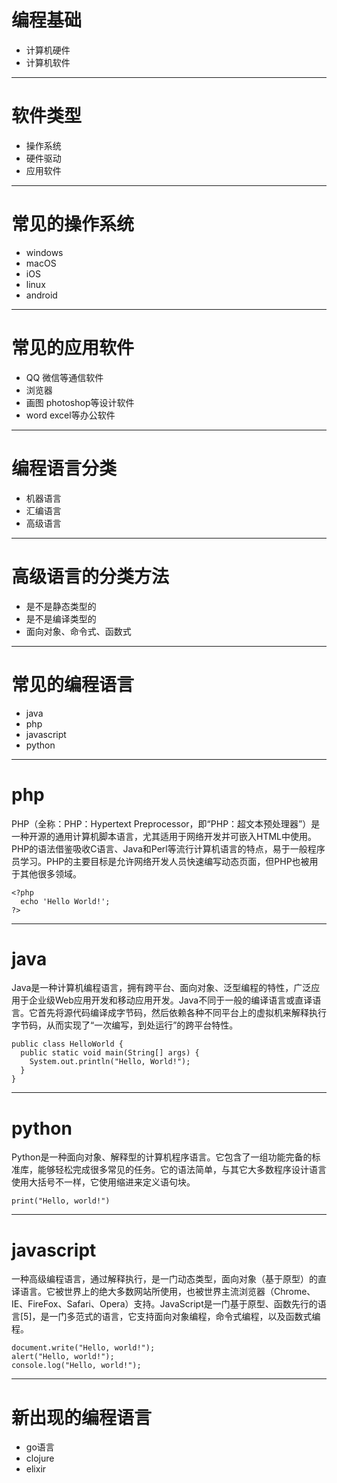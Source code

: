 # 编程基础

* 计算机硬件
* 计算机软件

---

# 软件类型

* 操作系统
* 硬件驱动
* 应用软件

---

# 常见的操作系统

* windows
* macOS
* iOS
* linux
* android

---

# 常见的应用软件

* QQ 微信等通信软件
* 浏览器
* 画图 photoshop等设计软件
* word excel等办公软件

---

# 编程语言分类

* 机器语言
* 汇编语言
* 高级语言

---

# 高级语言的分类方法

* 是不是静态类型的
* 是不是编译类型的
* 面向对象、命令式、函数式

---

# 常见的编程语言

* java
* php
* javascript
* python

---

# php 

PHP（全称：PHP：Hypertext Preprocessor，即“PHP：超文本预处理器”）是一种开源的通用计算机脚本语言，尤其适用于网络开发并可嵌入HTML中使用。PHP的语法借鉴吸收C语言、Java和Perl等流行计算机语言的特点，易于一般程序员学习。PHP的主要目标是允许网络开发人员快速编写动态页面，但PHP也被用于其他很多领域。

    <?php
      echo 'Hello World!';
    ?>

---

# java 

Java是一种计算机编程语言，拥有跨平台、面向对象、泛型编程的特性，广泛应用于企业级Web应用开发和移动应用开发。Java不同于一般的编译语言或直译语言。它首先将源代码编译成字节码，然后依赖各种不同平台上的虚拟机来解释执行字节码，从而实现了“一次编写，到处运行”的跨平台特性。

    public class HelloWorld {
      public static void main(String[] args) {
        System.out.println("Hello, World!");
      }
    }

---

# python

Python是一种面向对象、解释型的计算机程序语言。它包含了一组功能完备的标准库，能够轻松完成很多常见的任务。它的语法简单，与其它大多数程序设计语言使用大括号不一样，它使用缩进来定义语句块。 

    print("Hello, world!")

---

# javascript

一种高级编程语言，通过解释执行，是一门动态类型，面向对象（基于原型）的直译语言。它被世界上的绝大多数网站所使用，也被世界主流浏览器（Chrome、IE、FireFox、Safari、Opera）支持。JavaScript是一门基于原型、函数先行的语言[5]，是一门多范式的语言，它支持面向对象编程，命令式编程，以及函数式编程。

    document.write("Hello, world!");
    alert("Hello, world!");
    console.log("Hello, world!");

---

# 新出现的编程语言

* go语言
* clojure
* elixir
